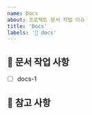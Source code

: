 ```yaml
---
name: Docs
about: 프로젝트 문서 작업 이슈
title: 'Docs'
labels: '📖 docs'
---
```


## 📝 문서 작업 사항

<!-- 어떤 문서 작업을 진행했는지 알려주세요. -->

- [ ] docs-1

## 📖 참고 사항

<!-- 레퍼런스, 스크린샷 등을 넣어 주세요. -->